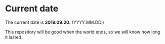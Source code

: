 # Current date

The current date is **2019.09.20.** (YYYY.MM.DD.)

This repository will be good when the world ends, so we will know how long it lasted.